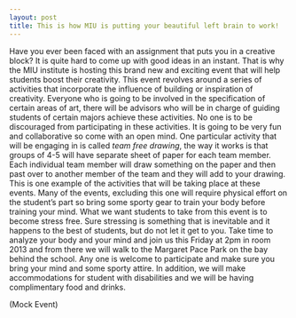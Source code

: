 ```yaml
---
layout: post
title: This is how MIU is putting your beautiful left brain to work!
---
```


Have you ever been faced with an assignment that puts you in a creative block? It is quite hard to come up with good ideas in an instant. That is why the MIU institute is hosting this brand new and exciting event that will help students boost their creativity. This event revolves around a series of activities that incorporate the influence of building or inspiration of creativity. Everyone who is going to be involved in the specification of certain areas of art, there will be advisors who will be in charge of guiding students of certain majors achieve these activities. No one is to be discouraged from participating in these activities.  It is going to be very fun and collaborative so come with an open mind.  One particular activity that will be engaging in is called *team free drawing*, the way it works is that groups of 4-5 will have separate sheet of paper for each team member. Each individual team member will draw something on the paper and then past over to another member of the team and they will add to your drawing. This is one example of the activities that will be taking place at these events. Many of the events, excluding this one will require physical effort on the student’s part so bring some sporty gear to train your body before training your mind. What we want students to take from this event is to become stress free. Sure stressing is something that is inevitable and it happens to the best of students, but do not let it get to you. Take time to analyze your body and your mind and join us this Friday at 2pm in room 2013 and from there we will walk to the Margaret Pace Park on the bay behind the school. Any one is welcome to participate and make sure you bring your mind and some sporty attire. In addition, we will make accommodations for student with disabilities and we will be having complimentary food and drinks.

(Mock Event)
